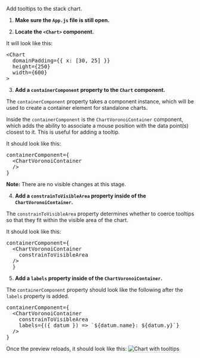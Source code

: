 Add tooltips to the stack chart.

1) <strong>Make sure the `App.js` file is still open.</strong>

2) <strong>Locate the `<Chart>` component.</strong>

It will look like this:

<pre class="file">
&lt;Chart
  domainPadding={{ x: [30, 25] }}
  height={250}
  width={600}
&gt;
</pre>

3) <strong>Add a `containerComponent` property to the `Chart` component.</strong>

The `containerComponent` property takes a component instance, which will be used to create a container element for standalone charts.

Inside the `containerComponent` is the `ChartVoronoiContainer` component, which adds the ability to associate a mouse position with the data point(s) closest to it. This is useful for adding a tooltip.

It should look like this:

<pre class="file" data-target="clipboard">
containerComponent={
  &lt;ChartVoronoiContainer
  /&gt;
}
</pre>

<strong>Note:</strong> There are no visible changes at this stage.

4) <strong>Add a `constrainToVisibleArea` property inside of the `ChartVoronoiContainer`.</strong>

The `constrainToVisibleArea` property determines whether to coerce tooltips so that they fit within the visible area of the chart.

It should look like this:

<pre class="file" data-target="clipboard">
containerComponent={
  &lt;ChartVoronoiContainer
    constrainToVisibleArea
  /&gt;
  }
</pre>

5) <strong>Add a `labels` property inside of the `ChartVoronoiContainer`.</strong>

The `containerComponent` property should look like the following after the `labels` property is added.

<pre class="file" data-target="clipboard">
containerComponent={
  &lt;ChartVoronoiContainer
    constrainToVisibleArea
    labels={({ datum }) =&gt; `${datum.name}: ${datum.y}`}
  /&gt;
}
</pre>

Once the preview reloads, it should look like this:
<img src="stack-chart/assets/tooltips.png" alt="Chart with tooltips" style="box-shadow: rgba(3, 3, 3, 0.2) 0px 1.25px 2.5px 0px;" />
